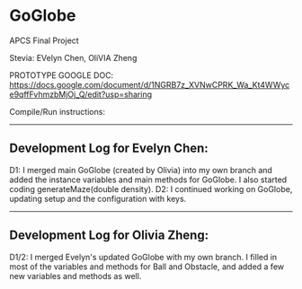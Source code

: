 # GoGlobe
APCS Final Project

Stevia: EVelyn Chen, OliVIA Zheng

PROTOTYPE GOOGLE DOC: https://docs.google.com/document/d/1NGRB7z_XVNwCPRK_Wa_Kt4WWyce9qffFvhmzbMjOj_Q/edit?usp=sharing

Compile/Run instructions:

--------------------------------
Development Log for Evelyn Chen:
--------------------------------
D1: I merged main GoGlobe (created by Olivia) into my own branch and added the instance variables and main methods for GoGlobe. I also started coding generateMaze(double density).
D2: I continued working on GoGlobe, updating setup and the configuration with keys. 

----------------------------------
Development Log for Olivia Zheng:
----------------------------------
D1/2: I merged Evelyn's updated GoGlobe with my own branch. I filled in most of the variables and methods for Ball and Obstacle, and added a few new variables and methods as well.
